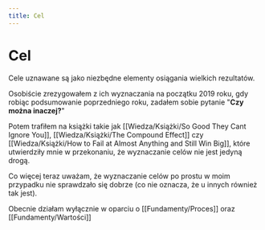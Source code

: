 ```yaml
---
title: Cel
---
```


# Cel
Cele uznawane są jako niezbędne elementy osiągania wielkich rezultatów. 

Osobiście zrezygowałem z ich wyznaczania na początku 2019 roku, gdy robiąc podsumowanie poprzedniego roku, zadałem sobie pytanie "**Czy można inaczej?**"

Potem trafiłem na książki takie jak [[Wiedza/Książki/So Good They Cant Ignore You]], [[Wiedza/Książki/The Compound Effect]] czy [[Wiedza/Książki/How to Fail at Almost Anything and Still Win Big]], które utwierdziły mnie w przekonaniu, że wyznaczanie celów nie jest jedyną drogą. 

Co więcej teraz uważam, że wyznaczanie celów po prostu w moim przypadku nie sprawdzało się dobrze (co nie oznacza, że u innych również tak jest).

Obecnie działam wyłącznie w oparciu o [[Fundamenty/Proces]] oraz [[Fundamenty/Wartości]]